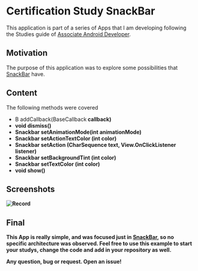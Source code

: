 # Certification Study SnackBar

This application is part of a series of Apps that I am developing following the Studies guide of [Associate Android Developer](https://developers.google.com/certification/associate-android-developer).

## Motivation 

The purpose of this application was to explore some possibilities that [SnackBar](https://developer.android.com/reference/com/google/android/material/snackbar/Snackbar) have.

## Content

The following methods were covered

  * B addCallback(BaseCallback<B> callback)
  * void dismiss()
  * Snackbar setAnimationMode(int animationMode)
  * Snackbar setActionTextColor (int color)
  * Snackbar setAction (CharSequence text, View.OnClickListener listener)
  * Snackbar setBackgroundTint (int color)
  * Snackbar setTextColor (int color)
  * void show()

## Screenshots

![Record](screenshots/record.gif)

## Final

This App is really simple, and was focused just in [SnackBar](https://developer.android.com/reference/com/google/android/material/snackbar/Snackbar), so no specific architecture was observed. Feel free to use this example to start your studys, change the code and add in your repository as well.

Any question, bug or request. Open an issue!
